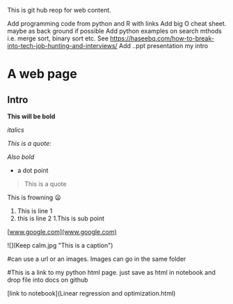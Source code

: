 
This is git hub reop for web content.

Add programming code from python and R with links
Add big O cheat sheet. maybe as back ground if possible
Add python examples on search mthods i.e. merge sort, binary sort etc. 
See https://haseebq.com/how-to-break-into-tech-job-hunting-and-interviews/ 
Add ..ppt presentation my intro

# A web page

## Intro

**This will be bold**

*italics*

*This is a quote:*

_Also bold_

* a dot point

> This is a quote

This is frowning :frowning:

1. This is line 1
1. this is line 2
  1.This is sub point 



[www.google.com](www.google.com)


![](Keep calm.jpg "This is a caption")

#can use a url or an images. Images can go in the same folder






#This is a link to my python html page. just save as html in notebook and drop file into docs on github

[link to notebook](Linear regression and optimization.html)









